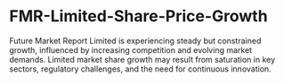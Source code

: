 # FMR-Limited-Share-Price-Growth
Future Market Report Limited is experiencing steady but constrained growth, influenced by increasing competition and evolving market demands. Limited market share growth may result from saturation in key sectors, regulatory challenges, and the need for continuous innovation.
